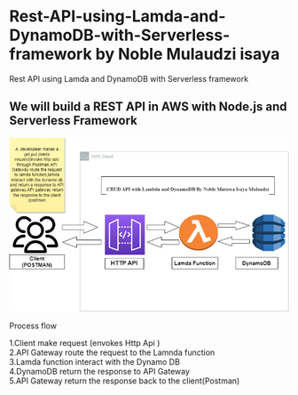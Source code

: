 # Rest-API-using-Lamda-and-DynamoDB-with-Serverless-framework by Noble Mulaudzi isaya
 Rest API using Lamda and DynamoDB with Serverless framework
 
 
 
##  We will build a REST API in AWS with Node.js and Serverless Framework

![Alt text](./diaagram.png "a title")

Process flow

1.Client make request (envokes Http Api ) \
2.API Gateway route the request to the Lamnda function \
3.Lamda function interact with the Dynamo DB \
4.DynamoDB return the response to API Gateway \
5.API Gateway return the response back to the client(Postman) 

